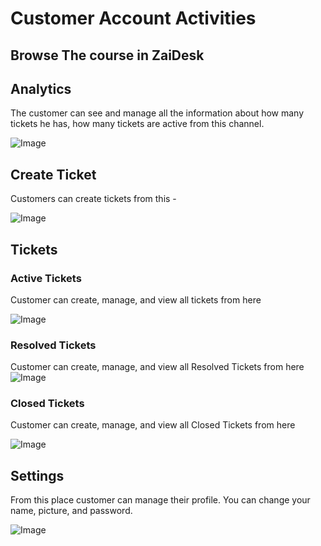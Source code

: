 # Customer Account Activities

## **Browse The course in ZaiDesk**

## **Analytics**

The customer can see and manage all the information about how many tickets he has, how many tickets are active from this
channel.

![Image](/images/customer-img/cu-1.png)

## **Create Ticket**

Customers can create tickets from this -

![Image](/images/customer-img/cu-2.png)

## **Tickets**

### **Active Tickets**

Customer can create, manage, and view all tickets from here

![Image](/images/customer-img/cu-3.png)

### **Resolved Tickets**

Customer can create, manage, and view all Resolved Tickets from here
![Image](/images/customer-img/cu-4.png)

### **Closed Tickets**

Customer can create, manage, and view all Closed Tickets from here

![Image](/images/customer-img/cu-5.png)

## **Settings**

From this place customer can manage their profile. You can change your name, picture, and password.

![Image](/images/customer-img/cu-6.png)

